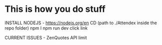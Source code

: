 # This is how you do stuff

INSTALL NODEJS - https://nodejs.org/en
CD (path to ./Attendex inside the repo folder)
npm I
npm run dev
click link

CURRENT ISSUES -
ZenQuotes API limit
